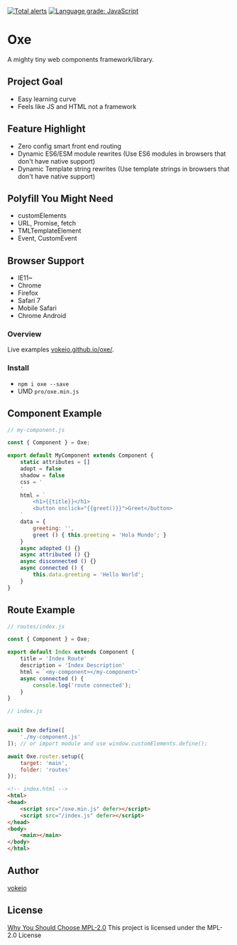 [![Total alerts](https://img.shields.io/lgtm/alerts/g/vokeio/oxe.svg?logo=lgtm&logoWidth=18)](https://lgtm.com/projects/g/vokeio/oxe/alerts/)
[![Language grade: JavaScript](https://img.shields.io/lgtm/grade/javascript/g/vokeio/oxe.svg?logo=lgtm&logoWidth=18)](https://lgtm.com/projects/g/vokeio/oxe/context:javascript)

# Oxe
A mighty tiny web components framework/library.

## Project Goal
- Easy learning curve
- Feels like JS and HTML not a framework

## Feature Highlight
- Zero config smart front end routing
- Dynamic ES6/ESM module rewrites (Use ES6 modules in browsers that don't have native support)
- Dynamic Template string rewrites (Use template strings in browsers that don't have native support)

## Polyfill You Might Need
- customElements
- URL, Promise, fetch
- TMLTemplateElement
- Event, CustomEvent

## Browser Support
- IE11~
- Chrome
- Firefox
- Safari 7
- Mobile Safari
- Chrome Android


### Overview
Live examples [vokeio.github.io/oxe/](https://vokeio.github.io/oxe/).

### Install
- `npm i oxe --save`
- UMD `pro/oxe.min.js`

## Component Example
```js
// my-component.js

const { Component } = Oxe;

export default MyComponent extends Component {
    static attributes = []
    adopt = false
    shadow = false
    css = '
    '
    html = `
        <h1>{{title}}</h1>
        <button onclick="{{greet()}}">Greet</button>
    `
    data = {
        greeting: '',
        greet () { this.greeting = 'Hola Mundo'; }
    }
    async adopted () {}
    async attributed () {}
    async disconnected () {}
    async connected () {
        this.data.greeting = 'Hello World';
    }
}
```

## Route Example
```js
// routes/index.js

const { Component } = Oxe;

export default Index extends Component {
    title = 'Index Route'
    description = 'Index Description'
    html = `<my-component></my-component>`
    async connected () {
        console.log('route connected');
    }
}
```

```js
// index.js


await Oxe.define([
    './my-component.js'
]); // or import module and use window.customElements.define();

await Oxe.router.setup({
    target: 'main',
    folder: 'routes'
});
```

```html
<!-- index.html -->
<html>
<head>
    <script src="/oxe.min.js" defer></script>
    <script src="/index.js" defer></script>
</head>
<body>
    <main></main>
</body>
</html>
```

## Author
[vokeio](https://github.com/vokeio)

## License
[Why You Should Choose MPL-2.0](http://veldstra.org/2016/12/09/you-should-choose-mpl2-for-your-opensource-project.html)
This project is licensed under the MPL-2.0 License
